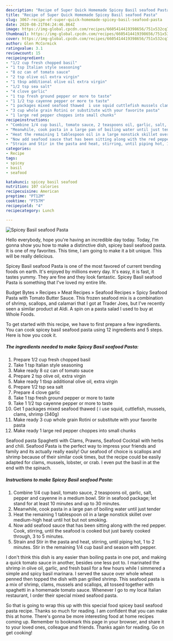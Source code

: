 ```yaml
---
description: "Recipe of Super Quick Homemade Spicey Basil seafood Pasta"
title: "Recipe of Super Quick Homemade Spicey Basil seafood Pasta"
slug: 3067-recipe-of-super-quick-homemade-spicey-basil-seafood-pasta
date: 2020-08-21T04:24:46.864Z
image: https://img-global.cpcdn.com/recipes/6605414419398656/751x532cq70/spicey-basil-seafood-pasta-recipe-main-photo.jpg
thumbnail: https://img-global.cpcdn.com/recipes/6605414419398656/751x532cq70/spicey-basil-seafood-pasta-recipe-main-photo.jpg
cover: https://img-global.cpcdn.com/recipes/6605414419398656/751x532cq70/spicey-basil-seafood-pasta-recipe-main-photo.jpg
author: Glen McCormick
ratingvalue: 3.1
reviewcount: 15
recipeingredient:
- "1/2 cup fresh chopped basil"
- "1 tsp Italian style seasoning"
- "8 oz can of tomato sauce"
- "2 tsp olive oil extra virgin"
- "1 tbsp additional olive oil extra virgin"
- "1/2 tsp sea salt"
- "4 clove garlic"
- "1 tsp fresh ground pepper or more to taste"
- "1 1/2 tsp cayenne pepper or more to taste"
- "1 packages mixed seafood thawed  i use squid cuttlefish mussels clams shrimp 340g"
- "3 cup whole grain Rotini or substitute with your favorite pasta"
- "1 large red pepper choppes into small chunks"
recipeinstructions:
- "Combine 1/4 cup basil, tomato sauce, 2 teaspoons oil, garlic, salt, pepper and cayenne in a medium bowl. Stir in seafood package; let stand for at least 10 minutes and up to 30 minutes."
- "Meanwhile, cook pasta in a large pan of boiling water until just tender"
- "Heat the remaining 1 tablespoon oil in a large nonstick skillet over medium-high heat until hot but not smoking."
- "Now add seafood sauce that has been sitting along with the red pepper. Cook, stirring, until the seafood is cooked but just barely cooked through, 3 to 5 minutes."
- "Strain and Stir in the pasta and heat, stirring, until piping hot, 1 to 2 minutes. Stir in the remaining 1/4 cup basil and season with pepper."
categories:
- Recipe
tags:
- spicey
- basil
- seafood

katakunci: spicey basil seafood 
nutrition: 107 calories
recipecuisine: American
preptime: "PT12M"
cooktime: "PT57M"
recipeyield: "4"
recipecategory: Lunch

---
```



![Spicey Basil seafood Pasta](https://img-global.cpcdn.com/recipes/6605414419398656/751x532cq70/spicey-basil-seafood-pasta-recipe-main-photo.jpg)

Hello everybody, hope you're having an incredible day today. Today, I'm gonna show you how to make a distinctive dish, spicey basil seafood pasta. It is one of my favorites. This time, I am going to make it a bit unique. This will be really delicious.

Spicey Basil seafood Pasta is one of the most favored of current trending foods on earth. It's enjoyed by millions every day. It's easy, it is fast, it tastes yummy. They are fine and they look fantastic. Spicey Basil seafood Pasta is something that I've loved my entire life.

Budget Bytes » Recipes » Meat Recipes » Seafood Recipes » Spicy Seafood Pasta with Tomato Butter Sauce. This frozen seafood mix is a combination of shrimp, scallops, and calamari that I got at Trader Joes, but I&#39;ve recently seen a similar product at Aldi. A spin on a pasta salad I used to buy at Whole Foods.


To get started with this recipe, we have to first prepare a few ingredients. You can cook spicey basil seafood pasta using 12 ingredients and 5 steps. Here is how you cook it.

<!--inarticleads1-->

##### The ingredients needed to make Spicey Basil seafood Pasta:

1. Prepare 1/2 cup fresh chopped basil
1. Take 1 tsp Italian style seasoning
1. Make ready 8 oz can of tomato sauce
1. Prepare 2 tsp olive oil, extra virgin
1. Make ready 1 tbsp additional olive oil, extra virgin
1. Prepare 1/2 tsp sea salt
1. Prepare 4 clove garlic
1. Take 1 tsp fresh ground pepper or more to taste
1. Take 1 1/2 tsp cayenne pepper or more to taste
1. Get 1 packages mixed seafood thawed ( i use squid, cuttlefish, mussels, clams, shrimp (340g)
1. Make ready 3 cup whole grain Rotini or substitute with your favorite pasta
1. Make ready 1 large red pepper choppes into small chunks


Seafood pasta Spaghetti with Clams, Prawns, Seafood Cocktail with herbs and chili. Seafood Pasta is the perfect way to impress your friends and family and its actually really easily! Our seafood of choice is scallops and shrimp because of their similar cook times, but the recipe could be easily adapted for clams, mussels, lobster, or crab. I even put the basil in at the end with the spinach. 

<!--inarticleads2-->

##### Instructions to make Spicey Basil seafood Pasta:

1. Combine 1/4 cup basil, tomato sauce, 2 teaspoons oil, garlic, salt, pepper and cayenne in a medium bowl. Stir in seafood package; let stand for at least 10 minutes and up to 30 minutes.
1. Meanwhile, cook pasta in a large pan of boiling water until just tender
1. Heat the remaining 1 tablespoon oil in a large nonstick skillet over medium-high heat until hot but not smoking.
1. Now add seafood sauce that has been sitting along with the red pepper. Cook, stirring, until the seafood is cooked but just barely cooked through, 3 to 5 minutes.
1. Strain and Stir in the pasta and heat, stirring, until piping hot, 1 to 2 minutes. Stir in the remaining 1/4 cup basil and season with pepper.


I don&#39;t think this dish is any easier than boiling pasta in one pot, and making a quick tomato sauce in another, besides one less pot to. I marinated the shrimp in olive oil, garlic, and fresh basil for a few hours while I simmered a simple and spicy basil marinara. I served the sauce over whole wheat penned then topped the dish with pan grilled shrimp. This seafood pasta is a mix of shrimp, clams, mussels and scallops, all tossed together with spaghetti in a homemade tomato sauce. Whenever I go to my local Italian restaurant, I order their special mixed seafood pasta. 

So that is going to wrap this up with this special food spicey basil seafood pasta recipe. Thanks so much for reading. I am confident that you can make this at home. There's gonna be more interesting food at home recipes coming up. Remember to bookmark this page in your browser, and share it to your loved ones, colleague and friends. Thanks again for reading. Go on get cooking!
